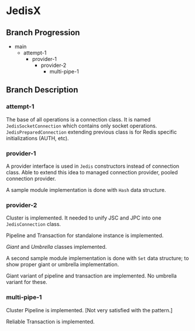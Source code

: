 # JedisX

Branch Progression
---

- main
    - attempt-1
        - provider-1
            - provider-2
                - multi-pipe-1

Branch Description
---

### attempt-1

The base of all operations is a connection class.
It is named `JedisSocketConnection` which contains only socket operations.
`JedisPreparedConnection` extending previous class is for Redis specific initializations (AUTH, etc).

### provider-1

A provider interface is used in `Jedis` constructors instead of connection class.
Able to extend this idea to managed connection provider, pooled connection provider.

A sample module implementation is done with `Hash` data structure.

### provider-2

Cluster is implemented. It needed to unify JSC and JPC into one `JedisConnection` class.

Pipeline and Transaction for standalone instance is implemented.

*Giant* and *Umbrella* classes implemented.

A second sample module implementation is done with `Set` data structure; to show proper giant or umbrella implementation.

Giant variant of pipeline and transaction are implemented. No umbrella variant for these.

### multi-pipe-1

Cluster Pipeline is implemented. [Not very satisfied with the pattern.]

Reliable Transaction is implemented.
